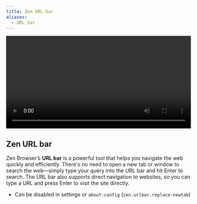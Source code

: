 ```yaml
---
title: Zen URL bar
aliases:
  - URL bar
---
```


<div align="center">
  <video width="100%" controls>
    <source src="/assets/user-manual/urlbar/urlbar.mov" type="video/mov">
    Your browser does not support the video tag.
  </video>
</div>

## Zen URL bar

Zen Browser’s **URL bar** is a powerful tool that helps you navigate the web quickly and efficiently. There's no need to open a new tab or window to search the web—simply type your query into the URL bar and hit Enter to search. The URL bar also supports direct navigation to websites, so you can type a URL and press Enter to visit the site directly.

* Can be disabled in settings or `about:config` (`zen.urlbar.replace-newtab`)
